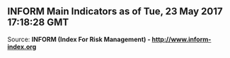 ## INFORM Main Indicators as of Tue, 23 May 2017 17:18:28 GMT

Source: **INFORM (Index For Risk Management) - http://www.inform-index.org**
